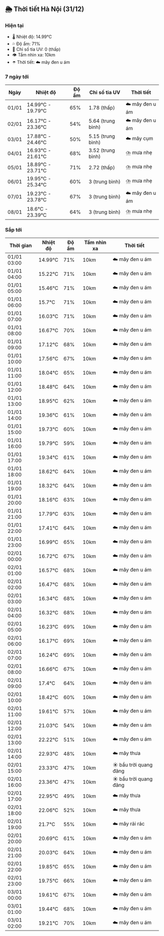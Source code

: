 ## 🌦️ Thời tiết Hà Nội (31/12)

### Hiện tại

- 🌡️ Nhiệt độ: 14.99℃
- 💦 Độ ẩm: 71%
- 🌟 Chỉ số tia UV: 0 (thấp)
- 👁️ Tầm nhìn xa: 10km
- ☂️ Thời tiết: ☁️ mây đen u ám

### 7 ngày tới

| Ngày | Nhiệt độ | Độ ẩm | Chỉ số tia UV | Thời tiết |
| --- | --- | --- | --- | --- |
| 01/01 | 14.99℃ - 19.79℃ | 65% | 1.78 (thấp) | ☁️ mây đen u ám |
| 02/01 | 16.17℃ - 23.36℃ | 54% | 5.64 (trung bình) | ☁️ mây đen u ám |
| 03/01 | 17.88℃ - 24.46℃ | 50% | 5.15 (trung bình) | ☁️ mây cụm |
| 04/01 | 16.93℃ - 21.61℃ | 68% | 3.52 (trung bình) | ⛈️ mưa nhẹ |
| 05/01 | 18.89℃ - 23.71℃ | 71% | 2.72 (thấp) | ⛈️ mưa nhẹ |
| 06/01 | 19.95℃ - 25.34℃ | 60% | 3 (trung bình) | ⛈️ mưa nhẹ |
| 07/01 | 19.23℃ - 23.78℃ | 67% | 3 (trung bình) | ☁️ mây đen u ám |
| 08/01 | 18.6℃ - 23.39℃ | 64% | 3 (trung bình) | ⛈️ mưa nhẹ |

### Sắp tới

| Thời gian | Nhiệt độ | Độ ẩm | Tầm nhìn xa | Thời tiết |
| --- | --- | --- | --- | --- |
| 01/01 03:00 | 14.99℃ | 71% | 10km | ☁️ mây đen u ám |
| 01/01 04:00 | 15.22℃ | 71% | 10km | ☁️ mây đen u ám |
| 01/01 05:00 | 15.46℃ | 71% | 10km | ☁️ mây đen u ám |
| 01/01 06:00 | 15.7℃ | 71% | 10km | ☁️ mây đen u ám |
| 01/01 07:00 | 16.03℃ | 71% | 10km | ☁️ mây đen u ám |
| 01/01 08:00 | 16.67℃ | 70% | 10km | ☁️ mây đen u ám |
| 01/01 09:00 | 17.12℃ | 68% | 10km | ☁️ mây đen u ám |
| 01/01 10:00 | 17.56℃ | 67% | 10km | ☁️ mây đen u ám |
| 01/01 11:00 | 18.04℃ | 65% | 10km | ☁️ mây đen u ám |
| 01/01 12:00 | 18.48℃ | 64% | 10km | ☁️ mây đen u ám |
| 01/01 13:00 | 18.95℃ | 62% | 10km | ☁️ mây đen u ám |
| 01/01 14:00 | 19.36℃ | 61% | 10km | ☁️ mây đen u ám |
| 01/01 15:00 | 19.73℃ | 60% | 10km | ☁️ mây đen u ám |
| 01/01 16:00 | 19.79℃ | 59% | 10km | ☁️ mây đen u ám |
| 01/01 17:00 | 19.34℃ | 61% | 10km | ☁️ mây đen u ám |
| 01/01 18:00 | 18.62℃ | 64% | 10km | ☁️ mây đen u ám |
| 01/01 19:00 | 18.32℃ | 64% | 10km | ☁️ mây đen u ám |
| 01/01 20:00 | 18.16℃ | 63% | 10km | ☁️ mây đen u ám |
| 01/01 21:00 | 17.79℃ | 63% | 10km | ☁️ mây đen u ám |
| 01/01 22:00 | 17.41℃ | 64% | 10km | ☁️ mây đen u ám |
| 01/01 23:00 | 16.99℃ | 65% | 10km | ☁️ mây đen u ám |
| 02/01 00:00 | 16.72℃ | 67% | 10km | ☁️ mây đen u ám |
| 02/01 01:00 | 16.57℃ | 68% | 10km | ☁️ mây đen u ám |
| 02/01 02:00 | 16.47℃ | 68% | 10km | ☁️ mây đen u ám |
| 02/01 03:00 | 16.34℃ | 68% | 10km | ☁️ mây đen u ám |
| 02/01 04:00 | 16.32℃ | 68% | 10km | ☁️ mây đen u ám |
| 02/01 05:00 | 16.23℃ | 69% | 10km | ☁️ mây đen u ám |
| 02/01 06:00 | 16.17℃ | 69% | 10km | ☁️ mây đen u ám |
| 02/01 07:00 | 16.24℃ | 69% | 10km | ☁️ mây đen u ám |
| 02/01 08:00 | 16.66℃ | 67% | 10km | ☁️ mây đen u ám |
| 02/01 09:00 | 17.4℃ | 64% | 10km | ☁️ mây đen u ám |
| 02/01 10:00 | 18.42℃ | 60% | 10km | ☁️ mây đen u ám |
| 02/01 11:00 | 19.61℃ | 57% | 10km | ☁️ mây đen u ám |
| 02/01 12:00 | 21.03℃ | 54% | 10km | ☁️ mây đen u ám |
| 02/01 13:00 | 22.22℃ | 51% | 10km | ☁️ mây đen u ám |
| 02/01 14:00 | 22.93℃ | 48% | 10km | ☁️ mây thưa |
| 02/01 15:00 | 23.33℃ | 47% | 10km | ☀️ bầu trời quang đãng |
| 02/01 16:00 | 23.36℃ | 47% | 10km | ☀️ bầu trời quang đãng |
| 02/01 17:00 | 22.95℃ | 49% | 10km | ☁️ mây thưa |
| 02/01 18:00 | 22.06℃ | 52% | 10km | ☁️ mây thưa |
| 02/01 19:00 | 21.7℃ | 55% | 10km | ☁️ mây rải rác |
| 02/01 20:00 | 20.69℃ | 61% | 10km | ☁️ mây đen u ám |
| 02/01 21:00 | 20.03℃ | 64% | 10km | ☁️ mây đen u ám |
| 02/01 22:00 | 19.85℃ | 65% | 10km | ☁️ mây đen u ám |
| 02/01 23:00 | 19.75℃ | 66% | 10km | ☁️ mây đen u ám |
| 03/01 00:00 | 19.61℃ | 67% | 10km | ☁️ mây đen u ám |
| 03/01 01:00 | 19.44℃ | 68% | 10km | ☁️ mây đen u ám |
| 03/01 02:00 | 19.21℃ | 70% | 10km | ☁️ mây đen u ám |
